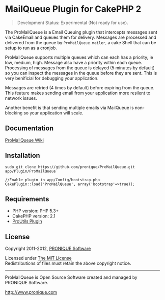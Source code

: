 # MailQueue Plugin for CakePHP 2

> Development Status: Experimental (Not ready for use).

The ProMailQueue is a Email Queuing plugin that intercepts messages sent via CakeEmail
and queues them for delivery.  Messages are processed and delivered from the queue by 
`ProMailQueue.mailer`, a cake Shell that can be setup to run as a cronjob.

ProMailQueue supports multiple queues which can each has a priority, ie low, medium, high.
Message also have a priority within each queue.  Processing of messages from the queue is
delayed (5 minutes by default) so you can inspect the messages in the queue before they
are sent.  This is very benificial for debugging your application.

Messages are retried (4 times by default) before expiring from the queue.  This feature
makes sending email from your application more resilent to network issues.

Another benefit is that sending multiple emails via MailQueue is non-blocking so your 
application will scale.

## Documentation ##

[ProMailQueue Wiki](https://github.com/pronique/ProMailQueue/wiki)

## Installation ##

    sudo git clone https://github.com/pronique/ProMailQueue.git app/Plugin/ProMailQueue
    
    //Enable plugin in app/Config/bootstrap.php
    CakePlugin::load('ProMailQueue', array('bootstrap'=>true));
    
## Requirements ##

* PHP version: PHP 5.3+
* CakePHP version: 2.1
* [ProUtils Plugin](https://www.github.com/pronique/CakePHP-ProUtils-Plugin)

## License ##

Copyright 2011-2012, [PRONIQUE Software](http://pronique.com)

Licensed under [The MIT License](http://www.opensource.org/licenses/mit-license.php)<br/>
Redistributions of files must retain the above copyright notice.

--------------------------------------------------------------------------
ProMailQueue is Open Source Software created and managed by PRONIQUE Software.

http://www.pronique.com

